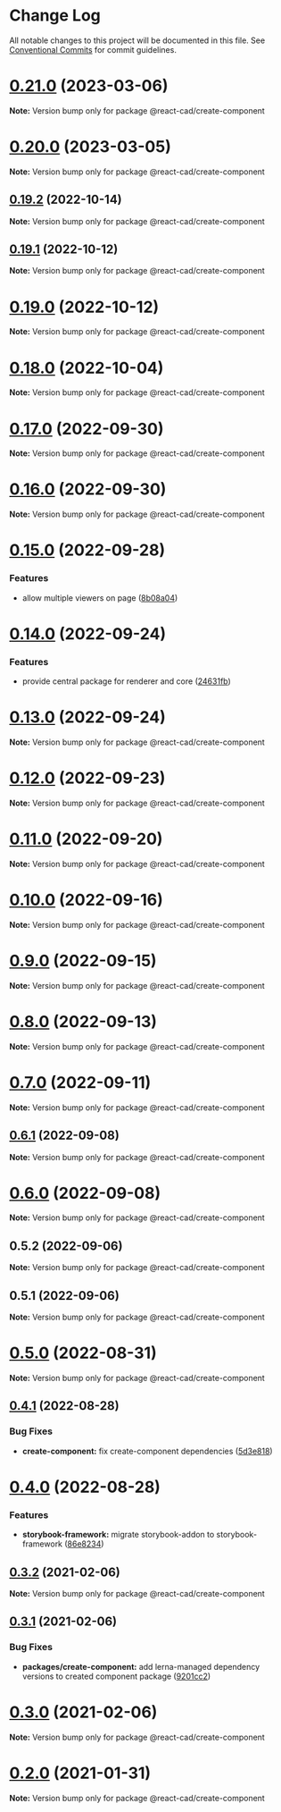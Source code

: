 # Change Log

All notable changes to this project will be documented in this file.
See [Conventional Commits](https://conventionalcommits.org) for commit guidelines.

# [0.21.0](https://github.com/react-cad/react-cad/compare/v0.20.0...v0.21.0) (2023-03-06)

**Note:** Version bump only for package @react-cad/create-component





# [0.20.0](https://github.com/react-cad/react-cad/compare/v0.19.2...v0.20.0) (2023-03-05)

**Note:** Version bump only for package @react-cad/create-component





## [0.19.2](https://github.com/react-cad/react-cad/compare/v0.19.1...v0.19.2) (2022-10-14)

**Note:** Version bump only for package @react-cad/create-component





## [0.19.1](https://github.com/react-cad/react-cad/compare/v0.19.0...v0.19.1) (2022-10-12)

**Note:** Version bump only for package @react-cad/create-component





# [0.19.0](https://github.com/react-cad/react-cad/compare/v0.18.0...v0.19.0) (2022-10-12)

**Note:** Version bump only for package @react-cad/create-component





# [0.18.0](https://github.com/react-cad/react-cad/compare/v0.17.0...v0.18.0) (2022-10-04)

**Note:** Version bump only for package @react-cad/create-component





# [0.17.0](https://github.com/react-cad/react-cad/compare/v0.16.0...v0.17.0) (2022-09-30)

**Note:** Version bump only for package @react-cad/create-component





# [0.16.0](https://github.com/react-cad/react-cad/compare/v0.15.0...v0.16.0) (2022-09-30)

**Note:** Version bump only for package @react-cad/create-component





# [0.15.0](https://github.com/react-cad/react-cad/compare/v0.14.0...v0.15.0) (2022-09-28)


### Features

* allow multiple viewers on page ([8b08a04](https://github.com/react-cad/react-cad/commit/8b08a04e7d29a17ab06cb70bb89a70f1847c079f))





# [0.14.0](https://github.com/react-cad/react-cad/compare/v0.13.0...v0.14.0) (2022-09-24)


### Features

* provide central package for renderer and core ([24631fb](https://github.com/react-cad/react-cad/commit/24631fb7236c7864f1881e84049d3498d249bb22))





# [0.13.0](https://github.com/react-cad/react-cad/compare/v0.12.0...v0.13.0) (2022-09-24)

**Note:** Version bump only for package @react-cad/create-component





# [0.12.0](https://github.com/react-cad/react-cad/compare/v0.11.0...v0.12.0) (2022-09-23)

**Note:** Version bump only for package @react-cad/create-component





# [0.11.0](https://github.com/react-cad/react-cad/compare/v0.10.0...v0.11.0) (2022-09-20)

**Note:** Version bump only for package @react-cad/create-component





# [0.10.0](https://github.com/react-cad/react-cad/compare/v0.9.0...v0.10.0) (2022-09-16)

**Note:** Version bump only for package @react-cad/create-component





# [0.9.0](https://github.com/react-cad/react-cad/compare/v0.8.0...v0.9.0) (2022-09-15)

**Note:** Version bump only for package @react-cad/create-component





# [0.8.0](https://github.com/react-cad/react-cad/compare/v0.7.0...v0.8.0) (2022-09-13)

**Note:** Version bump only for package @react-cad/create-component





# [0.7.0](https://github.com/react-cad/react-cad/compare/v0.6.1...v0.7.0) (2022-09-11)

**Note:** Version bump only for package @react-cad/create-component





## [0.6.1](https://github.com/react-cad/react-cad/compare/v0.6.0...v0.6.1) (2022-09-08)

**Note:** Version bump only for package @react-cad/create-component





# [0.6.0](https://github.com/react-cad/react-cad/compare/v0.5.2...v0.6.0) (2022-09-08)

**Note:** Version bump only for package @react-cad/create-component





## 0.5.2 (2022-09-06)

**Note:** Version bump only for package @react-cad/create-component





## 0.5.1 (2022-09-06)

**Note:** Version bump only for package @react-cad/create-component





# [0.5.0](https://github.com/react-cad/react-cad/compare/v0.4.1...v0.5.0) (2022-08-31)

**Note:** Version bump only for package @react-cad/create-component





## [0.4.1](https://github.com/react-cad/react-cad/compare/v0.4.0...v0.4.1) (2022-08-28)


### Bug Fixes

* **create-component:** fix create-component dependencies ([5d3e818](https://github.com/react-cad/react-cad/commit/5d3e81866c0f2717c43c6f704f8a425aa62f3474))





# [0.4.0](https://github.com/react-cad/react-cad/compare/v0.3.2...v0.4.0) (2022-08-28)


### Features

* **storybook-framework:** migrate storybook-addon to storybook-framework ([86e8234](https://github.com/react-cad/react-cad/commit/86e823498ea31eaa192d4ff7c276e41438d92fad))





## [0.3.2](https://github.com/react-cad/react-cad/compare/v0.3.1...v0.3.2) (2021-02-06)

**Note:** Version bump only for package @react-cad/create-component





## [0.3.1](https://github.com/react-cad/react-cad/compare/v0.3.0...v0.3.1) (2021-02-06)


### Bug Fixes

* **packages/create-component:** add lerna-managed dependency versions to created component package ([9201cc2](https://github.com/react-cad/react-cad/commit/9201cc222f7a7e54f12e9aa08165e6b5d8a61736))





# [0.3.0](https://github.com/react-cad/react-cad/compare/v0.2.1...v0.3.0) (2021-02-06)

**Note:** Version bump only for package @react-cad/create-component





# [0.2.0](https://github.com/react-cad/react-cad/compare/v0.1.4...v0.2.0) (2021-01-31)

**Note:** Version bump only for package @react-cad/create-component

